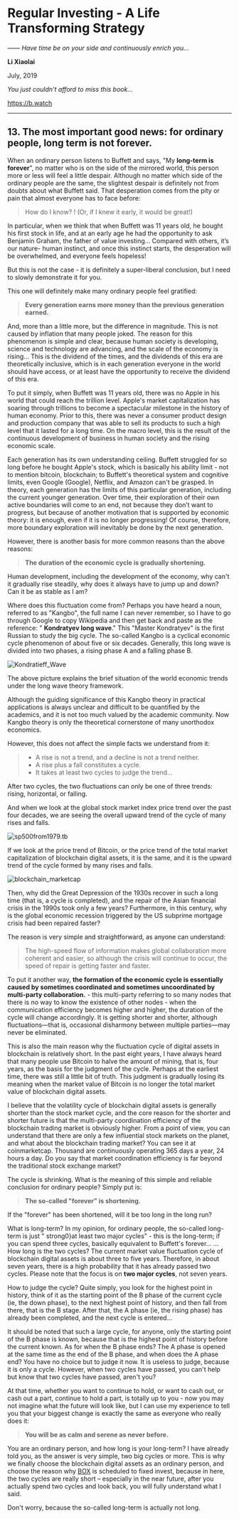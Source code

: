 # Regular Investing - A Life Transforming Strategy

*—— Have time be on your side and continuously enrich you...*

**Li Xiaolai**

July, 2019

*You just couldn't afford to miss this book...*

https://b.watch

---

## 13. The most important good news: for ordinary people, long term is not forever.

When an ordinary person listens to Buffett and says, "My **long-term is forever**", no matter who is on the side of the mirrored world, this person more or less will feel a little despair. Although no matter which side of the ordinary people are the same, the slightest despair is definitely not from doubts about what Buffett said. That desperation comes from the pity or pain that almost everyone has to face before:

> How do I know? ! (Or, if I knew it early, it would be great!)

In particular, when we think that when Buffett was 11 years old, he bought his first stock in life, and at an early age he had the opportunity to ask Benjamin Graham, the father of value investing... Compared with others, it’s our nature- human instinct, and once this instinct starts, the desperation will be overwhelmed, and everyone feels hopeless!

But this is not the case - it is definitely a super-liberal conclusion, but I need to slowly demonstrate it for you.

This one will definitely make many ordinary people feel gratified:

> **Every generation earns more money than the previous generation earned.**

And, more than a little more, but the difference in magnitude. This is not caused by inflation that many people joked. The reason for this phenomenon is simple and clear, because human society is developing, science and technology are advancing, and the scale of the economy is rising... This is the dividend of the times, and the dividends of this era are theoretically inclusive, which is in each generation everyone in the world should have access, or at least have the opportunity to receive the dividend of this era.

To put it simply, when Buffett was 11 years old, there was no Apple in his world that could reach the trillion level. Apple's market capitalization has soaring through trillions to become a spectacular milestone in the history of human economy. Prior to this, there was never a consumer product design and production company that was able to sell its products to such a high level that it lasted for a long time. On the macro level, this is the result of the continuous development of business in human society and the rising economic scale.

Each generation has its own understanding ceiling. Buffett struggled for so long before he bought Apple's stock, which is basically his ability limit - not to mention bitcoin, blockchain; to Buffett's theoretical system and cognitive limits, even Google (Google), Netflix, and Amazon can't be grasped. In theory, each generation has the limits of this particular generation, including the current younger generation. Over time, their exploration of their own active boundaries will come to an end, not because they don’t want to progress, but because of another motivation that is supported by economic theory: it is enough, even if it is no longer progressing! Of course, therefore, more boundary exploration will inevitably be done by the next generation.

However, there is another basis for more common reasons than the above reasons:

> **The duration of the economic cycle is gradually shortening.**

Human development, including the development of the economy, why can't it gradually rise steadily, why does it always have to jump up and down? Can it be as stable as I am?

Where does this fluctuation come from? Perhaps you have heard a noun, referred to as "Kangbo", the full name I can never remember, so I have to go through Google to copy Wikipedia and then get back and paste as the reference: " **Kondratyev long wave**." This "Master Kondratyev" is the first Russian to study the big cycle. The so-called Kangbo is a cyclical economic cycle phenomenon of about five or six decades. Generally, this long wave is divided into two phases, a rising phase A and a falling phase B.

![Kondratieff_Wave](../images/Kondratieff_Wave.png)

The above picture explains the brief situation of the world economic trends under the long wave theory framework.

Although the guiding significance of this Kangbo theory in practical applications is always unclear and difficult to be quantified by the academics, and it is not too much valued by the academic community. Now Kangbo theory is only the theoretical cornerstone of many unorthodox economics.

However, this does not affect the simple facts we understand from it:

> - A rise is not a trend, and a decline is not a trend neither.
> - A rise plus a fall constitutes a cycle.
> - It takes at least two cycles to judge the trend...

After two cycles, the two fluctuations can only be one of three trends: rising, horizontal, or falling.

And when we look at the global stock market index price trend over the past four decades, we are seeing the overall upward trend of the cycle of many rises and falls.

![sp500from1979.tb](../images/sp500from1979.tb.png)

If we look at the price trend of Bitcoin, or the price trend of the total market capitalization of blockchain digital assets, it is the same, and it is the upward trend of the cycle formed by many rises and falls.

![blockchain_marketcap](../images/blockchain_marketcap.png)

Then, why did the Great Depression of the 1930s recover in such a long time (that is, a cycle is completed), and the repair of the Asian financial crisis in the 1990s took only a few years? Furthermore, in this century, why is the global economic recession triggered by the US subprime mortgage crisis had been repaired faster?

The reason is very simple and straightforward, as anyone can understand:

> The high-speed flow of information makes global collaboration more coherent and easier, so although the crisis will continue to occur, the speed of repair is getting faster and faster.

To put it another way, **the formation of the economic cycle is essentially caused by sometimes coordinated and sometimes uncoordinated by multi-party collaboration.** - this multi-party referring to so many nodes that there is no way to know the existence of other nodes - when the communication efficiency becomes higher and higher, the duration of the cycle will change accordingly. It is getting shorter and shorter, although fluctuations—that is, occasional disharmony between multiple parties—may never be eliminated.

This is also the main reason why the fluctuation cycle of digital assets in blockchain is relatively short. In the past eight years, I have always heard that many people use Bitcoin to halve the amount of mining, that is, four years, as the basis for the judgment of the cycle. Perhaps at the earliest time, there was still a little bit of truth. This judgment is gradually losing its meaning when the market value of Bitcoin is no longer the total market value of blockchain digital assets.

I believe that the volatility cycle of blockchain digital assets is generally shorter than the stock market cycle, and the core reason for the shorter and shorter future is that the multi-party coordination efficiency of the blockchain trading market is obviously higher. From a point of view, you can understand that there are only a few influential stock markets on the planet, and what about the blockchain trading market? You can see it at coinmarketcap. Thousand are continuously operating 365 days a year, 24 hours a day. Do you say that market coordination efficiency is far beyond the traditional stock exchange market?

The cycle is shrinking. What is the meaning of this simple and reliable conclusion for ordinary people? Simply put is:

> **The so-called "forever" is shortening.**

If the "forever" has been shortened, will it be too long in the long run?

What is long-term? In my opinion, for ordinary people, the so-called long-term is just " strong0}at least two major cycles" - this is the long-term; if you can spend three cycles, basically equivalent to Buffett's forever... ... How long is the two cycles? The current market value fluctuation cycle of blockchain digital assets is about three to five years. Therefore, in about seven years, there is a high probability that it has already passed two cycles. Please note that the focus is on **two major cycles**, not seven years.

How to judge the cycle? Quite simply, you look for the highest point in history, think of it as the starting point of the B phase of the current cycle (ie, the down phase), to the next highest point of history, and then fall from there, that is the B stage. After that, the A phase (ie, the rising phase) has already been completed, and the next cycle is entered...

It should be noted that such a large cycle, for anyone, only the starting point of the B phase is known, because that is the highest point of history before the current known. As for when the B phase ends? The A phase is opened at the same time as the end of the B phase, and when does the A phase end? You have no choice but to judge it now. It is useless to judge, because it is only a cycle. However, when two cycles have passed, you can't help but know that two cycles have passed, aren't you?

At that time, whether you want to continue to hold, or want to cash out, or cash out a part, continue to hold a part,  is totally up to you - now you may not imagine what the future will look like, but I can use my experience to tell you that your biggest change is exactly the same as everyone who really does it:

> **You will be as calm and serene as never before.**

You are an ordinary person, and how long is your long-term? I have already told you, as the answer is very simple, two big cycles or more. This is why we finally choose the blockchain digital assets as an ordinary person, and choose the reason why [BOX](https://b.watch) is scheduled to fixed invest, because in here, the two cycles are really short – especially in the near future, after you actually spend two cycles and look back, you will fully understand what I said.

Don't worry, because the so-called long-term is actually not long.
